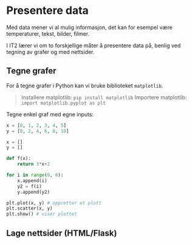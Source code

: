 # Presentere data

Med data mener vi al mulig informasjon, det kan for esempel være temperaturer, tekst, bilder, filmer.

I IT2 lærer vi om to forskjellige måter å presentere data på, benlig ved tegning av grafer og med nettsider.

## Tegne grafer

For å tegne grafer i Python kan vi bruke biblioteket `matplotlib`.

> Installere matplotlib: `pip install matplotlib`
> Importere matplotlib: `import matplotlib.pyplot as plt`

Tegne enkel graf med egne inputs:

```python
x = [0, 1, 2, 3, 4, 5]
y = [0, 2, 4, 6, 8, 10]

x = []
y = []

def f(x):
    return 3*x+2

for i in range(0, 6):
    x.append(i)
    y2 = f(i)
    y.append(y2)

plt.plot(x, y) # oppretter et plott
plt.scatter(x, y)
plt.show() # viser plottet
```

## Lage nettsider (HTML/Flask)